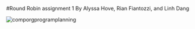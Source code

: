 #Round Robin assignment 1
By Alyssa Hove, Rian Fiantozzi, and Linh Dang

![comporgprogramplanning](https://user-images.githubusercontent.com/43249047/46250527-85e69b80-c40a-11e8-9e81-6d98211f80a0.jpg)
